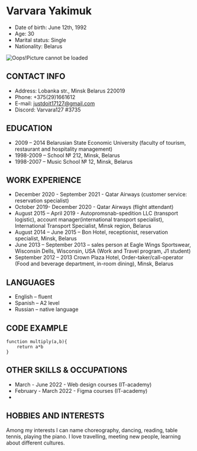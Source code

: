 # **Varvara Yakimuk**

* Date of birth: June 12th, 1992
* Age: 30
* Marital status: Single
* Nationality: Belarus

![Oops!Picture cannot be loaded](/rsschool-cv/assets/img/picture.jpg)

## CONTACT INFO

* Address:  Lobanka str., Minsk Belarus 220019
* Phone: +375(29)1661612
* E-mail: justdoit17127@gmail.com
* Discord: Varvara127 #3735

## EDUCATION

* 2009 – 2014 Belarusian State Economic University (faculty of tourism, restaurant and hospitality management)
* 1998-2009 – School № 212, Minsk, Belarus 
* 1998-2007 – Music School № 12, Minsk, Belarus

## WORK EXPERIENCE

* December 2020 - September 2021 - Qatar Airways (customer service: reservation specialist)
* October 2019- December 2020 -  Qatar Airways (flight attendant)
* August 2015 – April 2019 - Autopromsnab-spedition LLC (transport logistic), account manager(international transport specialist), International Transport Specialist, Minsk region, Belarus
* August 2014 – June 2015 – Bon Hotel, receptionist, reservation specialist, Minsk, Belarus
* June 2013 – September 2013 – sales person at Eagle Wings Sportswear, Wisconsin Dells, Wisconsin, USA (Work and Travel program, J1 student)
* September 2012 – 2013 Crown Plaza Hotel, Order-taker/call-operator (Food and beverage department, in-room dining), Minsk, Belarus

## LANGUAGES

* English – fluent 
* Spanish – A2 level
* Russian – native language

## CODE EXAMPLE

```
function multiply(a,b){
    return a*b
}
```

## OTHER SKILLS & OCCUPATIONS

* March - June 2022 - Web design courses (IT-academy)
* February - March 2022 - Figma courses (IT-academy)
* 

## HOBBIES AND INTERESTS
Among my interests I can name choreography, dancing, reading, table
tennis, playing the piano. I love travelling, meeting new people, learning about different cultures.




